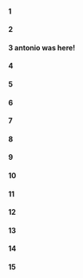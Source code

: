 #### 1
#### 2
#### 3 antonio was here!
#### 4
#### 5
#### 6
#### 7
#### 8
#### 9
#### 10
#### 11
#### 12
#### 13
#### 14
#### 15